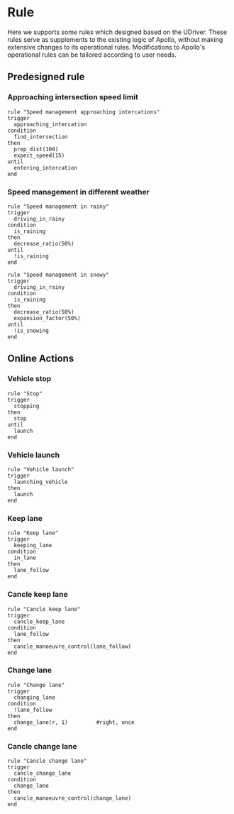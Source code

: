 # Rule
Here we supports some rules which designed based on the UDriver. 
These rules serve as supplements to the existing logic of Apollo, without making extensive changes to its operational rules. 
Modifications to Apollo's operational rules can be tailored according to user needs.
## Predesigned rule
### Approaching intersection speed limit
```
rule "Speed management approaching intercations"
trigger
  approaching_intercation
condition
  find_intersection
then
  prep_dist(100)
  expect_speed(15)
until
  entering_intercation
end
```
### Speed management in different weather 
```
rule "Speed management in rainy"
trigger
  driving_in_rainy
condition
  is_raining
then
  decrease_ratio(50%)
until
  !is_raining
end
```
```
rule "Speed management in snowy"
trigger
  driving_in_rainy
condition
  is_raining
then
  decrease_ratio(50%)
  expansion_factor(50%)
until
  !is_snowing
end
```

## Online Actions
### Vehicle stop
```
rule "Stop"
trigger
  stopping
then
  stop
until
  launch
end
```
### Vehicle launch
```
rule "Vehicle launch"
trigger
  launching_vehicle
then
  launch
end
```
### Keep lane
```
rule "Keep lane"
trigger
  keeping_lane
condition
  in_lane
then
  lane_follow
end
```
### Cancle keep lane
```
rule "Cancle keep lane"
trigger
  cancle_keep_lane
condition
  lane_follow
then
  cancle_manoeuvre_control(lane_follow)
end
```
### Change lane
```
rule "Change lane"
trigger
  changing_lane
condition
  !lane_follow
then
  change_lane(r, 1)         #right, once
end
```
### Cancle change lane
```
rule "Cancle change lane"
trigger
  cancle_change_lane
condition
  change_lane
then
  cancle_manoeuvre_control(change_lane)
end
```
  
